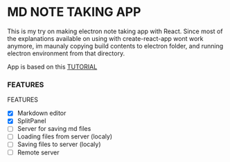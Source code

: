 # MD NOTE TAKING APP

This is my try on making electron note taking app with React.
Since most of the explanations available on using with create-react-app wont work anymore, im maunaly copying build contents to electron folder, and running electron environment from that directory.

App is based on this [TUTORIAL](http://kazuar.github.io/markdown-app/)

### FEATURES

FEATURES

- [x] Markdown editor
- [x] SplitPanel
- [ ] Server for saving md files
- [ ] Loading files from server (localy)
- [ ] Saving files to server (localy)
- [ ] Remote server
